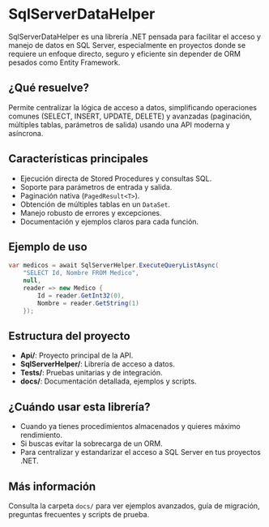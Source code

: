 # SqlServerDataHelper

SqlServerDataHelper es una librería .NET pensada para facilitar el acceso y manejo de datos en SQL Server, especialmente en proyectos donde se requiere un enfoque directo, seguro y eficiente sin depender de ORM pesados como Entity Framework.

## ¿Qué resuelve?
Permite centralizar la lógica de acceso a datos, simplificando operaciones comunes (SELECT, INSERT, UPDATE, DELETE) y avanzadas (paginación, múltiples tablas, parámetros de salida) usando una API moderna y asíncrona.

## Características principales
- Ejecución directa de Stored Procedures y consultas SQL.
- Soporte para parámetros de entrada y salida.
- Paginación nativa (`PagedResult<T>`).
- Obtención de múltiples tablas en un `DataSet`.
- Manejo robusto de errores y excepciones.
- Documentación y ejemplos claros para cada función.

## Ejemplo de uso
```csharp
var medicos = await SqlServerHelper.ExecuteQueryListAsync(
	"SELECT Id, Nombre FROM Medico",
	null,
	reader => new Medico {
		Id = reader.GetInt32(0),
		Nombre = reader.GetString(1)
	});
```

## Estructura del proyecto
- **Api/**: Proyecto principal de la API.
- **SqlServerHelper/**: Librería de acceso a datos.
- **Tests/**: Pruebas unitarias y de integración.
- **docs/**: Documentación detallada, ejemplos y scripts.

## ¿Cuándo usar esta librería?
- Cuando ya tienes procedimientos almacenados y quieres máximo rendimiento.
- Si buscas evitar la sobrecarga de un ORM.
- Para centralizar y estandarizar el acceso a SQL Server en tus proyectos .NET.

## Más información
Consulta la carpeta `docs/` para ver ejemplos avanzados, guía de migración, preguntas frecuentes y scripts de prueba.